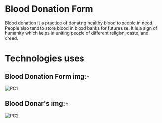 # Blood Donation Form
Blood donation is a practice of donating healthy blood to people in need. People also tend to store blood in blood banks for future use. It is a sign of humanity which helps in uniting people of different religion, caste, and creed.


# Technologies uses






## Blood Donation Form img:- 
![PC1](https://i.ibb.co/vkyfcT1/Web-capture-22-1-2024-154324-localhost.jpg)

## Blood Donar's img:-
![PC2](https://i.ibb.co/THYnPSb/table.png)
